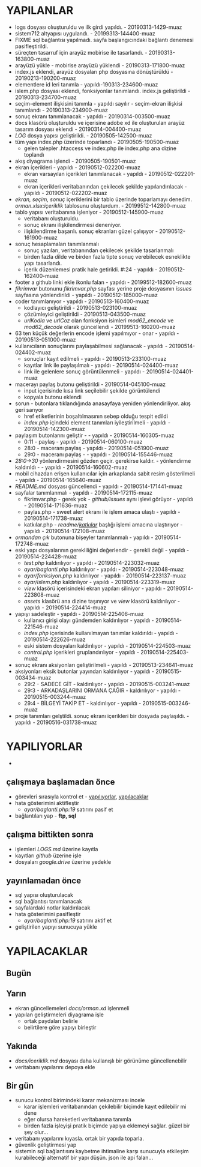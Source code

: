 # YAPILANLAR
- logs dosyası olıuşturuldu ve ilk girdi yapıldı. - 20190313-1429-muaz
- sistem712 altyapısı uygulandı. - 20199313-144400-muaz
- FIXME sql bağlantısı yapılmadı. sayfa başlangıcındaki bağlantı denemesi pasifleştirildi.
- süreçten tasarruf için arayüz mobirise ile tasarlandı. - 20190313-163800-muaz
- arayüzü yükle - mobirise arayüzü yüklendi - 20190313-171800-muaz
- index.js eklendi, arayüz dosyaları php dosyasına dönüştürüldü - 20190213-190200-muaz
- elementlere id leri tanımla - yapıldı-190313-234600-muaz
- islem.php dosyası eklendi, fonksiyonlar tanımlandı. index.js geliştirildi - 20190313-234700-muaz
- seçim-element ilişkisini tanımla - yapıldı sayılır - seçim-ekran ilişkisi tanımlandı - 20190313-234900-muaz
- sonuç ekranı tanımlanacak - yapıldı - 20190314-003500-muaz
- docs klasörü oluşturuldu ve içerisine adobe xd ile oluşturulan arayüz tasarım dosyası eklendi - 20190314-004400-muaz
- *LOG* dosya yapısı geliştirildi. - 20190505-142500-muaz
- tüm yapı index.php üzerinde toparlandı - 20190505-190500-muaz
    - gelen talepler .htaccess ve index.php ile index.php ana dizine toplandı
- akış diyagrama işlendi - 20190505-190501-muaz
- ekran içerikleri - yapıldı - 20190512-022200-muaz
    - ekran varsayılan içerikleri tanımlanacak - yapıldı - 20190512-022201-muaz
    - ekran içerikleri veritabanından çekilecek şekilde yapılandırılacak - yapıldı - 20190512-022202-muaz
- *ekran, seçim, sonuç* içeriklerini bir tablo üzerinde toparlamayı denedim. *orman.xlsx:içeriklik* tablosunu oluşturdum. - 20199512-142800-muaz
- tablo yapısı veritabanına işleniyor - 20190512-145900-muaz
    - veritabanı oluşturuldu.
    - sonuç ekranı ilişkilendirmesi deneniyor.
    - ilişkilendirme başarılı. sonuç ekranları güzel çalışıyor - 20190512-161900-muaz
- sonuç hesaplamaları tanımlanmalı
    - sonuç yazıları, veritabanından çekilecek şekilde tasarlanmalı
    - birden fazla dilde ve birden fazla tipte sonuç verebilecek esneklikte yapı tasarlandı.
    - içerik düzenlemesi pratik hale getirildi. #:24 - yapıldı - 20190512-162400-muaz
- footer a github linki ekle ikonlu falan - yapıldı - 20199512-182600-muaz
- *fikrimvar* butonunu *fikrimvar.php* sayfası yerine proje dosyasının *issues* sayfasına yönlendirildi - yapıldı - 20190512-185000-muaz
- coder tanımlanıyor - yapıldı - 20190513-160400-muaz
    - kodlayıcı geliştirildi - 20190513-023100-muaz
    - çözümleyici geliştirildi - 20190513-043500-muaz
    - *urlKodla* ve *urlCoz* olan fonksiyon isimleri *mod62_encode* ve *mod62_decode* olarak güncellendi - 20199513-160200-muaz
- 63 ten küçük değerlerin encode işlemi yapılmıyor - onar - yapıldı - 20190513-051000-muaz
- kullanıcıların sonuçlarını paylaşabilmesi sağlanacak - yapıldı - 20190514-024402-muaz
    - sonuçlar kayıt edilmeli - yapıldı - 20190513-233100-muaz
    - kayıtlar link ile paylaşılmalı - yapıldı - 20190514-024400-muaz
    - link ile gelenlere sonuç görüntülenmeli - yapıldı - 20190514-024401-muaz
- macerayı paylaş butonu geliştirildi - 20190514-045100-muaz
    - input içerisinde kısa link seçilebilir şekilde görüntülendi
    - kopyala butonu eklendi
- sorun - butonlara tıklandığında anasayfaya yeniden yönlendiriliyor. akış geri sarıyor
    - href etiketlerinin boşaltılmasının sebep olduğu tespit edildi
    - *index.php* içindeki element tanımları iyileştirilmeli - yapıldı - 20190514-142300-muaz
- paylaşım butonlarını geliştir - - yapıldı - 20190514-160305-muaz
    - 0:11 - paylaş - yapıldı - 20190514-060100-muaz
    - 28:0 - maceranı paylaş - yapıldı - 20190514-051900-muaz
    - 29:0 - maceranı paylaş - - yapıldı - 20190514-155446-muaz
- *28:0->30* yönlendirmesini gözden geçir. gerekirse kaldır. - yönlendirme kaldırıldı - - yapıldı - 20190514-160602-muaz
- mobil cihazdan erişen kullanıcılar için arkaplanda sabit resim gösterilmeli - yapıldı - 20190514-165640-muaz
- *README.md* dosyası güncellendi - yapıldı - 20190514-171441-muaz
- sayfalar tanımlanmalı - yapıldı - 20190514-172115-muaz
    - fikrimvar.php - gerek yok - *github/issues* aynı işlevi görüyor - yapıldı - 20190514-171636-muaz
    - paylas.php - sweet alert ekranı ile işlem amaca ulaştı - yapıldı - 20190514-171738-muaz
    - katkılar.php - *readme/[katkılar](https://github.com/muaz742/cok-guzel-bir-orman/blob/master/README.md#katkilar)* başlığı işlemi amacına ulaştırıyor - yapıldı - 20190514-172108-muaz
- *ormandan çık* butonuna bişeyler tanımlanmalı - yapıldı - 20190514-172748-muaz
- eski yapı dosyalarının gerekliliğini değerlendir - gerekli değil - yapıldı - 20190514-224428-muaz
    - *test.php* kaldırılıyor - yapıldı - 20190514-223032-muaz
    - *ayar/baglanti.php* kaldırılıyor - yapıldı - 20190514-223048-muaz
    - *ayar/fonksiyon.php* kaldırılıyor - yapıldı - 20190514-223137-muaz
    - *ayar/islem.php* kaldırılıyor - yapıldı - 20190514-223319-muaz
    - *view* klasörü içerisindeki ekran yapıları siliniyor - yapıldı - 20190514-223808-muaz
    - *assets* klasörü ana dizine taşınıyor ve *view* klasörü kaldırılıyor - yapıldı - 20190514-224414-muaz
- yapıyı sadeleştir - yapıldı - 20190514-225406-muaz
    - kullanıcı girişi olayı gündemden kaldırılıyor - yapıldı - 20190514-221546-muaz
    - *index.php* içerisinde kullanılmayan tanımlar kaldırıldı - yapıldı - 20190514-222626-muaz
    - eski sistem dosyaları kaldırılıyor - yapıldı - 20190514-224503-muaz
    - *control.php* içerikleri gruplandırılıyor - yapıldı - 20190514-225403-muaz
- sonuç ekranı aksiyonları geliştirilmeli - yapıldı - 20190513-234641-muaz
- aksiyonları eksik butonlar yayından kaldırılıyor - yapıldı - 20190515-003434-muaz
    - 29:2 - SADECE GİT - kaldırılıyor - yapıldı - 20190515-003241-muaz
    - 29:3 - ARKADAŞLARINI ORMANA ÇAĞIR - kaldırılıyor - yapıldı - 20190515-003244-muaz
    - 29:4 - BİLGEYİ TAKİP ET - kaldırılıyor - yapıldı - 20190515-003246-muaz
- proje tanımları gelştildi. sonuç ekranı içerikleri bir dosyada paylaşıldı. - yapıldı - 20190516-031738-muaz

# YAPILIYORLAR

- 

## çalışmaya başlamadan önce
- görevleri sırasıyla kontrol et - [yapılıyorlar](#yaplyorlar), [yapılacaklar](#yaplacaklar)
- hata gösterimini aktifleştir
    - *ayar/baglanti.php:19* satırını pasif et
- bağlantıları yap - **ftp, sql**

## çalışma bittikten sonra
- işlemleri *LOGS.md* üzerine kayıtla
- kayıtları *github* üzerine işle
- dosyaları *google.drive* üzerine yedekle

## yayınlamadan önce
- sql yapısı oluşturulacak
- sql bağlantısı tanımlanacak
- sayfalardaki notlar kaldırılacak
- hata gösterimini pasifleştir
    - *ayar/baglanti.php:19* satırını aktif et
- geliştirilen yapıyı sunucuya yükle

# YAPILACAKLAR
## Bugün
## Yarın
- ekran güncellemeleri *docs/orman.xd* işlenmeli
- yapılan geliştirmeleri diyagrama işle
    - ortak paydaları belirle
    - belirtilere göre yapıyı birleştir
## Yakında
- *docs/iceriklik.md* dosyası daha kullanışlı bir görünüme güncellenebilir 
- veritabanı yapılarını depoya ekle
## Bir gün
- sunucu kontrol birimindeki karar mekanizması incele
    - karar işlemleri veritabanından çekilebilir biçimde kayıt edilebilir mi dene
    - eğer olursa hareketleri veritabanına tanımla
    - birden fazla işleyişi pratik biçimde yapıya eklemeyi sağlar. güzel bir şey olur...
- veritabanı yapılarını kıyasla. ortak bir yapıda toparla.
- güvenlik geliştirmesi yap
- sistemin sql bağlantısını kaybetme ihtimaline karşı sunucuyla etkileşim kurabileceği alternatif bir yapı düşün. json ile api falan...
